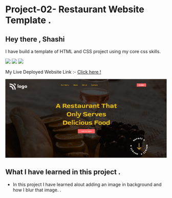# Project-02- Restaurant Website Template . 
 ## Hey there ,  Shashi
 I have build a template of HTML and CSS project using my core css skills.
 
 ![](https://img.shields.io/badge/Project-02-pink)
 ![](https://img.shields.io/badge/HTML-5-orange)
 ![](https://img.shields.io/badge/CSS-3-blue)

 My Live Deployed Website Link :- [Click here !](https://project2-shashi.netlify.app/)

 
 ![](./assets/web-page.png)

 ## What I have learned in this project .
 - In this project I have learned alout adding an image in background and how I blur that image. .
 
